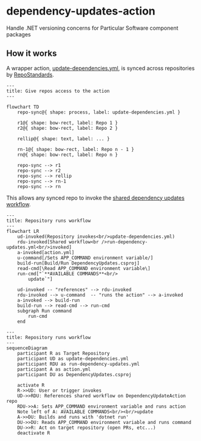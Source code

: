 # dependency-updates-action
Handle .NET versioning concerns for Particular Software component packages

## How it works

A wrapper action, [update-dependencies.yml](https://github.com/Particular/DependencyUpdatesTest/blob/main/.github/workflows/update-dependencies.yml), is synced across repositories by [RepoStandards](https://github.com/Particular/RepoStandards). 

```mermaid
---
title: Give repos access to the action
---

flowchart TD
    repo-sync@{ shape: process, label: update-dependencies.yml }
    
    r1@{ shape: bow-rect, label: Repo 1 }
    r2@{ shape: bow-rect, label: Repo 2 }

    rellip@{ shape: text, label: ... }

    rn-1@{ shape: bow-rect, label: Repo n - 1 }
    rn@{ shape: bow-rect, label: Repo n }

    repo-sync --> r1
    repo-sync --> r2
    repo-sync --> rellip
    repo-sync --> rn-1
    repo-sync --> rn
```

This allows any synced repo to invoke the [shared dependency updates workflow](https://github.com/Particular/dependency-updates-action/blob/main/.github/workflows/run-dependency-updates.yml).

```mermaid
---
title: Repository runs workflow
---
flowchart LR
    ud-invoked(Repository invokes<br/>update-dependencies.yml)
    rdu-invoked[Shared workflow<br />run-dependency-updates.yml<br/>invoked]
    a-invoked[action.yml]
    u-command[/Sets APP_COMMAND environment variable/]
    build-run[Build/Run DependencyUpdates.csproj]
    read-cmd[\Read APP_COMMAND environment variable\]
    run-cmd["`**AVAILABLE COMMANDS**<br/>
        update`"]

    ud-invoked -- "references" --> rdu-invoked
    rdu-invoked --> u-command  -- "runs the action" --> a-invoked
    a-invoked --> build-run
    build-run --> read-cmd --> run-cmd
    subgraph Run command
        run-cmd
    end
```

```mermaid
---
title: Repository runs workflow
---
sequenceDiagram
    participant R as Target Repository
    participant UD as update-dependencies.yml
    participant RDU as run-dependency-updates.yml
    participant A as action.yml
    participant DU as DependencyUpdates.csproj

    activate R
    R->>UD: User or trigger invokes
    UD->>RDU: References shared workflow on DependencyUpdateAction repo
    RDU->>A: Sets APP_COMMAND environment variable and runs action
    Note left of A: AVAILABLE COMMANDS<br/><br/>update
    A->>DU: Builds and runs with 'dotnet run'
    DU->>DU: Reads APP_COMMAND environment variable and runs command
    DU->>R: Act on target repository (open PRs, etc...)
    deactivate R
```